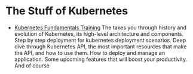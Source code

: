# The Stuff of Kubernetes


* [Kubernetes Fundamentals Training](https://github.com/omermahgoub/k8s/blob/master/docs/kubernetes-fundamental-training)
The takes you through history and evolution of Kubernetes, its high-level architecture and components.
Step by step deployment for kubernetes deployment scenarios.
Deep dive through Kubernetes API, the most important resources that make the API, and how to use them. How to deploy and manage an application. Some upcoming features that will boost your productivity. And of course 
